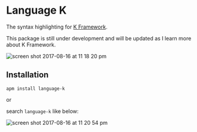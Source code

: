 # Language K

The syntax highlighting for [K Framework](http://www.kframework.org/index.php/Main_Page).    

This package is still under development and will be updated as I learn more about K Framework.    

![screen shot 2017-08-16 at 11 18 20 pm](https://user-images.githubusercontent.com/1908863/29395800-35e7b25e-82d9-11e7-9ae0-66bdf4fad9d5.png)


## Installation

`apm install language-k`  

or   

search `language-k` like below:  

![screen shot 2017-08-16 at 11 20 54 pm](https://user-images.githubusercontent.com/1908863/29395851-95338da0-82d9-11e7-815a-edec76f5c9a6.png)
